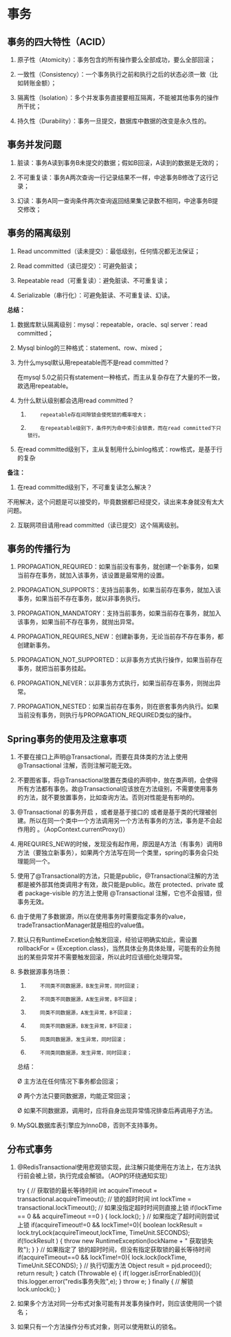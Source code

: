 # 事务

## 事务的四大特性（ACID）

1. 原子性（Atomicity）：事务包含的所有操作要么全部成功，要么全部回滚；

2. 一致性（Consistency）：一个事务执行之前和执行之后的状态必须一致（比如转账金额）；

3. 隔离性（Isolation）：多个并发事务直接要相互隔离，不能被其他事务的操作所干扰；

4. 持久性（Durability）：事务一旦提交，数据库中数据的改变是永久性的。 

## 事务并发问题

1. 脏读：事务A读到事务B未提交的数据；假如B回滚，A读到的数据是无效的；

2. 不可重复读：事务A两次查询一行记录结果不一样，中途事务B修改了这行记录；

3. 幻读：事务A同一查询条件两次查询返回结果集记录数不相同，中途事务B提交修改；

## 事务的隔离级别

1. Read uncommitted（读未提交）：最低级别，任何情况都无法保证；

2. Read committed（读已提交）：可避免脏读；

3. Repeatable read（可重复读）：避免脏读、不可重复读；

4. Serializable（串行化）：可避免脏读、不可重复读、幻读。

**总结：**

1. 数据库默认隔离级别：mysql：repeatable，oracle、sql server：read committed；

2. Mysql binlog的三种格式：statement、row、mixed；

3. 为什么mysql默认用repeatable而不是read committed？

   在mysql 5.0之前只有statement一种格式，而主从复杂存在了大量的不一致，故选用repeatable。

4. 为什么默认级别都会选用read committed？

   1)         repeatable存在间隙锁会使死锁的概率增大；

   2)         在repeatable级别下，条件列为命中索引会锁表，而在read committed下只锁行。

5. 在read committed级别下，主从复制用什么binlog格式：row格式，是基于行的复杂

**备注：**

1. 在read committed级别下，不可重复读怎么解决？

不用解决，这个问题是可以接受的，毕竟数据都已经提交，读出来本身就没有太大问题。

2. 互联网项目请用read committed（读已提交）这个隔离级别。

## 事务的传播行为

1. PROPAGATION_REQUIRED：如果当前没有事务，就创建一个新事务，如果当前存在事务，就加入该事务，该设置是最常用的设置。

2. PROPAGATION_SUPPORTS：支持当前事务，如果当前存在事务，就加入该事务，如果当前不存在事务，就以非事务执行。

3. PROPAGATION_MANDATORY：支持当前事务，如果当前存在事务，就加入该事务，如果当前不存在事务，就抛出异常。

4. PROPAGATION_REQUIRES_NEW：创建新事务，无论当前存不存在事务，都创建新事务。

5. PROPAGATION_NOT_SUPPORTED：以非事务方式执行操作，如果当前存在事务，就把当前事务挂起。

6. PROPAGATION_NEVER：以非事务方式执行，如果当前存在事务，则抛出异常。

7. PROPAGATION_NESTED：如果当前存在事务，则在嵌套事务内执行。如果当前没有事务，则执行与PROPAGATION_REQUIRED类似的操作。

## Spring事务的使用及注意事项

1. 不要在接口上声明@Transactional，而要在具体类的方法上使用 @Transactional 注解，否则注解可能无效。

2. 不要图省事，将@Transactional放置在类级的声明中，放在类声明，会使得所有方法都有事务。故@Transactional应该放在方法级别，不需要使用事务的方法，就不要放置事务，比如查询方法。否则对性能是有影响的。

3. @Transactional 的事务开启 ，或者是基于接口的 或者是基于类的代理被创建。所以在同一个类中一个方法调用另一个方法有事务的方法，事务是不会起作用的 。（AopContext.currentProxy()）

4. 用REQUIRES_NEW的时候，发现没有起作用，原因是A方法（有事务）调用B方法（要独立新事务），如果两个方法写在同一个类里，spring的事务会只处理能同一个。

5. 使用了@Transactional的方法，只能是public，@Transactional注解的方法都是被外部其他类调用才有效，故只能是public。故在 protected、private 或者 package-visible 的方法上使用 @Transactional 注解，它也不会报错，但事务无效。

6. 由于使用了多数据源，所以在使用事务时需要指定事务的value，tradeTransactionManager就是相应的value值。

7. 默认只有RuntimeExcetion会触发回滚，经验证明确实如此，需设置rollbackFor = {Exception.class}，当然具体业务具体处理，可能有的业务抛出的某些异常并不需要触发回滚，所以此时应该细化处理异常。

8. 多数据源事务场景：

   1)         不同类不同数据源，B发生异常，同时回滚；

   2)         不同类不同数据源，A发生异常，B不回滚；

   3)         同类不同数据源，A发生异常，B不回滚；

   4)         同类不同数据源，B发生异常，B不回滚；

   5)         同类同数据源，发生异常，同时回滚；

   6)         不同类同数据源，发生异常，同时回滚；

   总结：

   Ø  主方法在任何情况下事务都会回滚；

   Ø  两个方法只要同数据源，均能正常回滚；

   Ø  如果不同数据源，调用时，应将自身出现异常情况排查后再调用子方法。

9. MySQL数据库表引擎应为InnoDB，否则不支持事务。

## 分布式事务

1. @RedisTransactional使用悲观锁实现，此注解只能使用在方法上，在方法执行前会被上锁，执行完成会解锁。（AOP的环绕通知实现）

   try {
      // 获取锁的最长等待时间
      int acquireTimeout = transactional.acquireTimeout();
      // 锁的超时时间
      int lockTime  = transactional.lockTimeout();
      // 如果没指定超时时间则直接上锁
      if(lockTime == 0 && acquireTimeout ==0 ) {
         lock.lock();
      }
      // 如果指定了超时间则尝试上锁
      if(acquireTimeout!=0  && lockTime!=0){
         boolean lockResult     = lock.tryLock(acquireTimeout,lockTime, TimeUnit.SECONDS);
         if(!lockResult ) {
            throw new RuntimeException(lockName + " 获取锁失败");
         }
      }
      // 如果指定了 锁的超时时间，但没有指定获取锁的最长等待时间
      if(acquireTimeout==0  && lockTime!=0){
         lock.lock(lockTime, TimeUnit.SECONDS);
      }
      // 执行切面方法
      Object result = pjd.proceed();
      return result;
   } catch (Throwable e) {
      if( logger.isErrorEnabled()){
         this.logger.error("redis事务失败",e);
      }
      throw e;
   } finally {
      // 解锁
      lock.unlock();
   }

2. 如果多个方法对同一分布式对象可能有并发事务操作时，则应该使用同一个锁名；

3. 如果只有一个方法操作分布式对象，则可以使用默认的锁名。